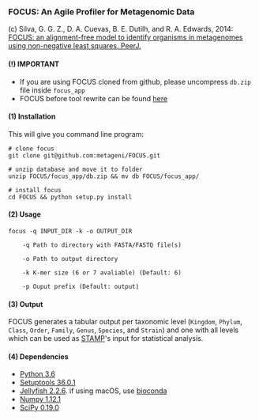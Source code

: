 ### FOCUS: An Agile Profiler for Metagenomic Data
(c) Silva, G. G. Z., D. A. Cuevas, B. E. Dutilh, and R. A. Edwards, 2014: [FOCUS: an alignment-free model to identify organisms in metagenomes using non-negative least squares. PeerJ.](https://peerj.com/articles/425)


#### (!) IMPORTANT
- If you are using FOCUS cloned from github, please uncompress `db.zip` file inside `focus_app`
- FOCUS  before tool rewrite can be found [here](https://github.com/metageni/FOCUS/archive/0.31.zip)


#### (1) Installation
This will give you command line program:

	# clone focus
	git clone git@github.com:metageni/FOCUS.git

	# unzip database and move it to folder
	unzip FOCUS/focus_app/db.zip && mv db FOCUS/focus_app/

	# install focus
	cd FOCUS && python setup.py install


#### (2) Usage
	focus -q INPUT_DIR -k -o OUTPUT_DIR

		-q Path to directory with FASTA/FASTQ file(s)

		-o Path to output directory

		-k K-mer size (6 or 7 avaliable) (Default: 6)

    	-p Ouput prefix (Default: output)


#### (3) Output
FOCUS generates a tabular output per taxonomic level (`Kingdom`, `Phylum`, `Class`, `Order`, `Family`, `Genus`, `Species`, and `Strain`) and one with all levels which can be used as [STAMP](http://kiwi.cs.dal.ca/Software/STAMP)'s input for statistical analysis.


#### (4) Dependencies
- [Python 3.6](http://www.python.org/download)
- [Setuptools 36.0.1](https://setuptools.readthedocs.io/en/latest/)
- [Jellyfish 2.2.6](https://github.com/gmarcais/Jellyfish/releases/tag/v2.2.6). if using macOS, use [bioconda](https://anaconda.org/bioconda/jellyfish)
- [Numpy 1.12.1](https://github.com/numpy/numpy)
- [SciPy 0.19.0](https://github.com/scipy/scipy)
